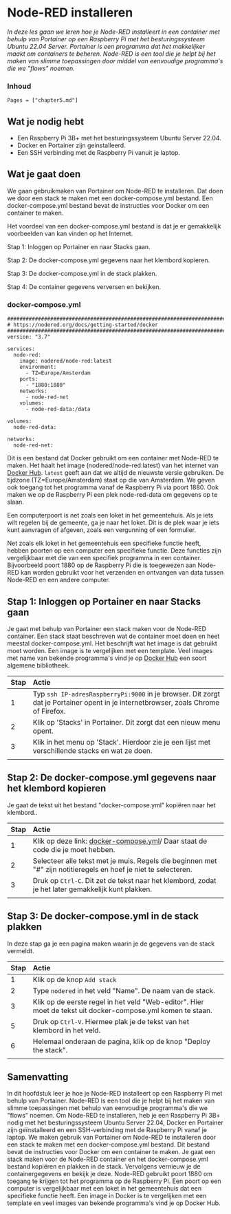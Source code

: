 # Node-RED installeren

*In deze les gaan we leren hoe je Node-RED installeert in een container met behulp van Portainer op een Raspberry Pi met het besturingssysteem Ubuntu 22.04 Server. Portainer is een programma dat het makkelijker maakt om containers te beheren. Node-RED is een tool die je helpt bij het maken van slimme toepassingen door middel van eenvoudige programma's die we "flows" noemen.*

### Inhoud

```@contents
Pages = ["chapter5.md"]
```

## Wat je nodig hebt

- Een Raspberry Pi 3B+ met het besturingssysteem Ubuntu Server 22.04.
- Docker en Portainer zijn geinstalleerd.
- Een SSH verbinding met de Raspberry Pi vanuit je laptop.

## Wat je gaat doen

We gaan gebruikmaken van Portainer om Node-RED te installeren. Dat doen we door een stack te maken met een docker-compose.yml bestand. Een docker-compose.yml bestand bevat de instructies voor Docker om een container te maken. 

Het voordeel van een docker-compose.yml bestand is dat je er gemakkelijk voorbeelden van kan vinden op het Internet.

Stap 1: Inloggen op Portainer en naar Stacks gaan.

Stap 2: De docker-compose.yml gegevens naar het klembord kopieren.

Stap 3: De docker-compose.yml in de stack plakken.

Stap 4: De container gegevens verversen en bekijken.

### docker-compose.yml
```
################################################################################
# https://nodered.org/docs/getting-started/docker
################################################################################
version: "3.7"

services:
  node-red:
    image: nodered/node-red:latest
    environment:
      - TZ=Europe/Amsterdam
    ports:
      - "1880:1880"
    networks:
      - node-red-net
    volumes:
      - node-red-data:/data

volumes:
  node-red-data:

networks:
  node-red-net:
```

Dit is een bestand dat Docker gebruikt om een container met Node-RED te maken. Het haalt het image (nodered/node-red:latest) van het internet van [Docker Hub](https://hub.docker.com/). `latest` geeft aan dat we altijd de nieuwste versie gebruiken. De tijdzone (TZ=Europe/Amsterdam) staat op die van Amsterdam. We geven ook toegang tot het programma vanaf de Raspberry Pi via poort 1880. Ook maken we op de Raspberry Pi een plek node-red-data om gegevens op te slaan.

Een computerpoort is net zoals een loket in het gemeentehuis. Als je iets wilt regelen bij de gemeente, ga je naar het loket. Dit is de plek waar je iets kunt aanvragen of afgeven, zoals een vergunning of een formulier.

Net zoals elk loket in het gemeentehuis een specifieke functie heeft, hebben poorten op een computer een specifieke functie. Deze functies zijn vergelijkbaar met die van een specifiek programma in een container. Bijvoorbeeld poort 1880 op de Raspberry Pi die is toegewezen aan Node-RED kan worden gebruikt voor het verzenden en ontvangen van data tussen Node-RED en een andere computer.

## Stap 1: Inloggen op Portainer en naar Stacks gaan

Je gaat met behulp van Portainer een stack maken voor de Node-RED container. Een stack staat beschreven wat de container moet doen en heet meestal docker-compose.yml. Het beschrijft wat het image is dat gebruikt moet worden. Een image is te vergelijken met een template. Veel images met name van bekende programma's vind je op [Docker Hub](https://hub.docker.com/) een soort algemene bibliotheek. 

|Stap        | Actie      |
|:---------- | :---------- |
| 1 | Typ `ssh IP-adresRaspberryPi:9000` in je browser. Dit zorgt dat je Portainer opent in je internetbrowser, zoals Chrome of Firefox. |
| 2 | Klik op 'Stacks' in Portainer. Dit zorgt dat een nieuw menu opent. |
| 3 | Klik in het menu op 'Stack'. Hierdoor zie je een lijst met verschillende stacks en wat ze doen. |
||


## Stap 2: De docker-compose.yml gegevens naar het klembord kopieren

Je gaat de tekst uit het bestand "docker-compose.yml" kopiëren naar het klembord..

|Stap        | Actie      |
|:---------- | :---------- |
| 1 | Klik op deze link: [docker-compose.yml](#docker-compose.yml)/ Daar staat de code die je moet hebben. |
| 2 | Selecteer alle tekst met je muis. Regels die beginnen met "#" zijn notitieregels en hoef je niet te selecteren. |
| 3 | Druk op `Ctrl-C`. Dit zet de tekst naar het klembord, zodat je het later gemakkelijk kunt plakken. |
||

## Stap 3: De docker-compose.yml in de stack plakken

In deze stap ga je een pagina maken waarin je de gegevens van de stack vermeldt.

|Stap        | Actie      |
|:---------- | :---------- |
| 1 | Klik op de knop `Add stack` |
| 2 | Type `nodered` in het veld "Name". De naam van de stack. |
| 3 | Klik op de eerste regel in het veld "Web-editor". Hier moet de tekst uit docker-compose.yml komen te staan. |
| 5 | Druk op `Ctrl-V`. Hiermee plak je de tekst van het klembord in het veld. |
| 6 | Helemaal onderaan de pagina, klik op de knop "Deploy the stack".  |
||

## Samenvatting

In dit hoofdstuk leer je hoe je Node-RED installeert op een Raspberry Pi met behulp van Portainer. Node-RED is een tool die je helpt bij het maken van slimme toepassingen met behulp van eenvoudige programma's die we "flows" noemen. Om Node-RED te installeren, heb je een Raspberry Pi 3B+ nodig met het besturingssysteem Ubuntu Server 22.04, Docker en Portainer zijn geïnstalleerd en een SSH-verbinding met de Raspberry Pi vanaf je laptop. We maken gebruik van Portainer om Node-RED te installeren door een stack te maken met een docker-compose.yml bestand. Dit bestand bevat de instructies voor Docker om een container te maken. Je gaat een stack maken voor de Node-RED container en het docker-compose.yml bestand kopiëren en plakken in de stack. Vervolgens vernieuw je de containergegevens en bekijk je deze. Node-RED gebruikt poort 1880 om toegang te krijgen tot het programma op de Raspberry Pi. Een poort op een computer is vergelijkbaar met een loket in het gemeentehuis dat een specifieke functie heeft. Een image in Docker is te vergelijken met een template en veel images van bekende programma's vind je op Docker Hub.
